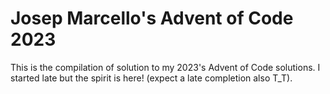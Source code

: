 # Josep Marcello's Advent of Code 2023

This is the compilation of solution to my 2023's Advent of Code solutions. I started late but the
spirit is here! (expect a late completion also T_T).